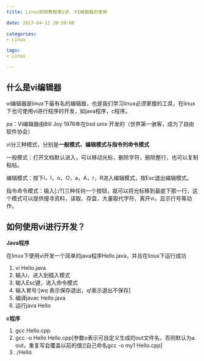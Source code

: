 ```yaml
---
title: Linux视频教程第2讲. VI编辑器的使用

date: 2017-04-12 20:59:00

categories:
- Linux

tags:
- Linux

---
```


## 什么是vi编辑器

vi编辑器是linux下最有名的编辑器，也是我们学习linux必须掌握的工具，在linux下也可使用vi进行程序的开发，如java程序，c程序。

ps：VI编辑器由Bill Joy 1976年在bsd unix 开发的（世界第一骇客，成为了自由软件协会）

vi分三种模式，分别是**一般模式、编辑模式与指令列命令模式**
        
一般模式：打开文档默认进入，可以移动光标，删除字符，删除整行，也可以复制粘帖。

编辑模式：按下i，I，o，O，a，A，r，R进入编辑模式，按Esc退出编辑模式。

指令命令模式：输入[:/?]三种任何一个按钮，就可以将光标移到最底下那一行，这个模式可以提供搜寻资料，读取、存盘，大量取代字符，离开vi，显示行号等动作。

## 如何使用vi进行开发？

**Java程序**

在linux下使用vi开发一个简单的java程序Hello.java，并且在linux下运行成功

1. vi Hello.java
2. 输入i，进入到插入模式 
3. 输入Esc键，进入命令模式
4. 输入冒号:[wq 表示保存退出，q!表示退出不保存] 
5. 编译javac Hello.java 
6. 运行java Hello

**c程序**
1. gcc Hello.cpp
2. gcc -o Hello Hello.cpp[参数o表示可自定义生成的out文件名，否则默认为a. out，重复写会覆盖以前的值][自己命名gcc -o my1 Hello.cpp]
3. ./Hello

